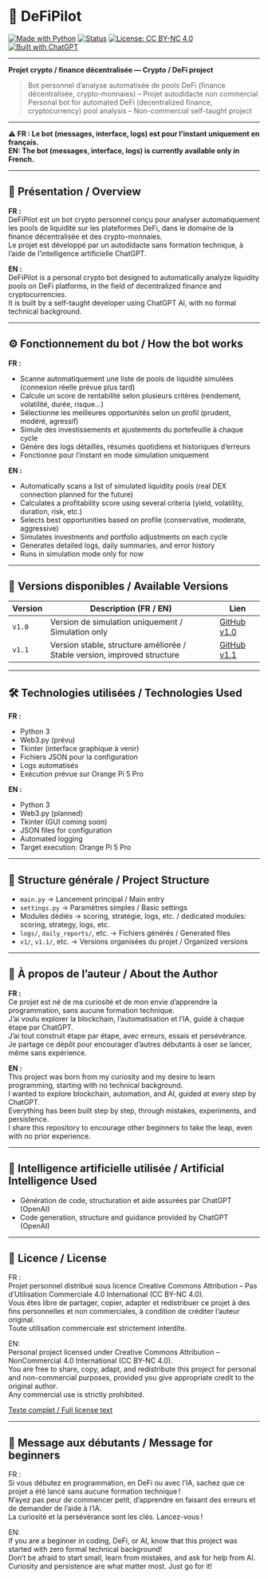 # 🧠 DeFiPilot

[![Made with Python](https://img.shields.io/badge/Made%20with-Python-3776AB?logo=python&logoColor=white)](https://www.python.org/)
[![Status](https://img.shields.io/badge/status-stable-brightgreen)]()
[![License: CC BY-NC 4.0](https://img.shields.io/badge/license-CC%20BY--NC%204.0-blue)](https://creativecommons.org/licenses/by-nc/4.0/)
[![Built with ChatGPT](https://img.shields.io/badge/built%20with-ChatGPT-10a37f?logo=openai&logoColor=white)](https://openai.com/chatgpt)

---

**Projet crypto / finance décentralisée — Crypto / DeFi project**

> Bot personnel d’analyse automatisée de pools DeFi (finance décentralisée, crypto-monnaies) – Projet autodidacte non commercial  
> Personal bot for automated DeFi (decentralized finance, cryptocurrency) pool analysis – Non-commercial self-taught project

---

⚠️ **FR : Le bot (messages, interface, logs) est pour l’instant uniquement en français.**  
**EN: The bot (messages, interface, logs) is currently available only in French.**

---

## 📌 Présentation / Overview

**FR :**  
DeFiPilot est un bot crypto personnel conçu pour analyser automatiquement les pools de liquidité sur les plateformes DeFi, dans le domaine de la finance décentralisée et des crypto-monnaies.  
Le projet est développé par un autodidacte sans formation technique, à l’aide de l’intelligence artificielle ChatGPT.

**EN :**  
DeFiPilot is a personal crypto bot designed to automatically analyze liquidity pools on DeFi platforms, in the field of decentralized finance and cryptocurrencies.  
It is built by a self-taught developer using ChatGPT AI, with no formal technical background.

---

## ⚙️ Fonctionnement du bot / How the bot works

**FR :**  
- Scanne automatiquement une liste de pools de liquidité simulées (connexion réelle prévue plus tard)
- Calcule un score de rentabilité selon plusieurs critères (rendement, volatilité, durée, risque…)
- Sélectionne les meilleures opportunités selon un profil (prudent, modéré, agressif)
- Simule des investissements et ajustements du portefeuille à chaque cycle
- Génère des logs détaillés, résumés quotidiens et historiques d’erreurs
- Fonctionne pour l’instant en mode simulation uniquement

**EN :**  
- Automatically scans a list of simulated liquidity pools (real DEX connection planned for the future)
- Calculates a profitability score using several criteria (yield, volatility, duration, risk, etc.)
- Selects best opportunities based on profile (conservative, moderate, aggressive)
- Simulates investments and portfolio adjustments on each cycle
- Generates detailed logs, daily summaries, and error history
- Runs in simulation mode only for now

---

## 🚀 Versions disponibles / Available Versions

| Version | Description (FR / EN) | Lien |
|--------|------------------------|------|
| `v1.0` | Version de simulation uniquement / Simulation only | [GitHub v1.0](https://github.com/DavidRaffeil/DeFiPilot/releases/tag/v1.0) |
| `v1.1` | Version stable, structure améliorée / Stable version, improved structure | [GitHub v1.1](https://github.com/DavidRaffeil/DeFiPilot/releases/tag/v1.1) |

---

## 🛠️ Technologies utilisées / Technologies Used

**FR :**  
- Python 3  
- Web3.py (prévu)  
- Tkinter (interface graphique à venir)  
- Fichiers JSON pour la configuration  
- Logs automatisés  
- Exécution prévue sur Orange Pi 5 Pro

**EN :**  
- Python 3  
- Web3.py (planned)  
- Tkinter (GUI coming soon)  
- JSON files for configuration  
- Automated logging  
- Target execution: Orange Pi 5 Pro

---

## 📂 Structure générale / Project Structure

- `main.py` → Lancement principal / Main entry
- `settings.py` → Paramètres simples / Basic settings
- Modules dédiés → scoring, stratégie, logs, etc. / dedicated modules: scoring, strategy, logs, etc.
- `logs/`, `daily_reports/`, etc. → Fichiers générés / Generated files
- `v1/`, `v1.1/`, etc. → Versions organisées du projet / Organized versions

---

## 👤 À propos de l’auteur / About the Author

**FR :**  
Ce projet est né de ma curiosité et de mon envie d’apprendre la programmation, sans aucune formation technique.  
J’ai voulu explorer la blockchain, l’automatisation et l’IA, guidé à chaque étape par ChatGPT.  
J’ai tout construit étape par étape, avec erreurs, essais et persévérance.  
Je partage ce dépôt pour encourager d’autres débutants à oser se lancer, même sans expérience.

**EN :**  
This project was born from my curiosity and my desire to learn programming, starting with no technical background.  
I wanted to explore blockchain, automation, and AI, guided at every step by ChatGPT.  
Everything has been built step by step, through mistakes, experiments, and persistence.  
I share this repository to encourage other beginners to take the leap, even with no prior experience.

---

## 🧠 Intelligence artificielle utilisée / Artificial Intelligence Used

- Génération de code, structuration et aide assurées par ChatGPT (OpenAI)
- Code generation, structure and guidance provided by ChatGPT (OpenAI)

---

## 📜 Licence / License

FR :  
Projet personnel distribué sous licence Creative Commons Attribution – Pas d’Utilisation Commerciale 4.0 International (CC BY-NC 4.0).  
Vous êtes libre de partager, copier, adapter et redistribuer ce projet à des fins personnelles et non commerciales, à condition de créditer l’auteur original.  
Toute utilisation commerciale est strictement interdite.

EN:  
Personal project licensed under Creative Commons Attribution – NonCommercial 4.0 International (CC BY-NC 4.0).  
You are free to share, copy, adapt, and redistribute this project for personal and non-commercial purposes, provided you give appropriate credit to the original author.  
Any commercial use is strictly prohibited.

[Texte complet / Full license text](https://creativecommons.org/licenses/by-nc/4.0/legalcode)

---

## 🌱 Message aux débutants / Message for beginners

FR :  
Si vous débutez en programmation, en DeFi ou avec l’IA, sachez que ce projet a été lancé sans aucune formation technique !  
N’ayez pas peur de commencer petit, d’apprendre en faisant des erreurs et de demander de l’aide à l’IA.  
La curiosité et la persévérance sont les clés. Lancez-vous !

EN:  
If you are a beginner in coding, DeFi, or AI, know that this project was started with zero formal technical background!  
Don’t be afraid to start small, learn from mistakes, and ask for help from AI.  
Curiosity and persistence are what matter most. Just go for it!
